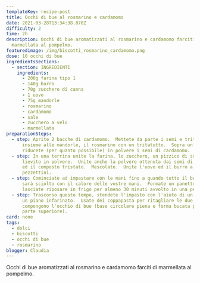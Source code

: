 ```yaml
---
templateKey: recipe-post
title: Occhi di bue al rosmarino e cardamomo
date: 2021-03-28T13:34:38.870Z
difficulty: 2
time: 2h
description: Occhi di bue aromatizzati al rosmarino e cardamomo farciti di
  marmellata al pompelmo.
featuredimage: /img/biscotti_rosmarino_cardamomo.png
dose: 10 occhi di bue
ingredientsSections:
  - section: INGREDIENTI
    ingredients:
      - 200g farina tipo 1
      - 140g burro
      - 70g zucchero di canna
      - 1 uovo
      - 75g mandorle
      - rosmarino
      - cardamomo
      - sale
      - zucchero a velo
      - marmellata
preparationSteps:
  - step: Aprite 2 bacche di cardamomo.  Mettete da parte i semi e tritate le bucce
      insieme alle mandorle, il rosmarino con un tritatutto.  Sopra un tagliere
      riducete (per quanto possibile) in polvere i semi di cardamomo.
  - step: In una terrina unite la farina, lo zucchero, un pizzico di sale ed il
      lievito in polvere.  Unite anche la polvere ottenuta dai semi di cardamomo
      ed il composto tristato.  Mescolate.  Unite l'uovo ed il burro a
      pezzettini.
  - step: Cominciate ad impastare con le mani fino a quando tutto il burro non si
      sarà sciolto con il calore delle vostre mani.  Formate un panetto e
      lasciate riposare in frigo per almeno 30 minuti avvolto in una pellicola.
  - step: Trascorso questo tempo, stendete l'impasto con l'aiuto di un mattarello su
      un piano infarinato.  Usate dei coppapasta per ritagliare le due forme che
      compongono l'occhio di bue (base circolare piena e forma bucata per la
      parte superiore).
card: none
tags:
  - dolci
  - biscotti
  - occhi di bue
  - rosmarino
blogger: Claudia
---
```

Occhi di bue aromatizzati al rosmarino e cardamomo farciti di marmellata al pompelmo.